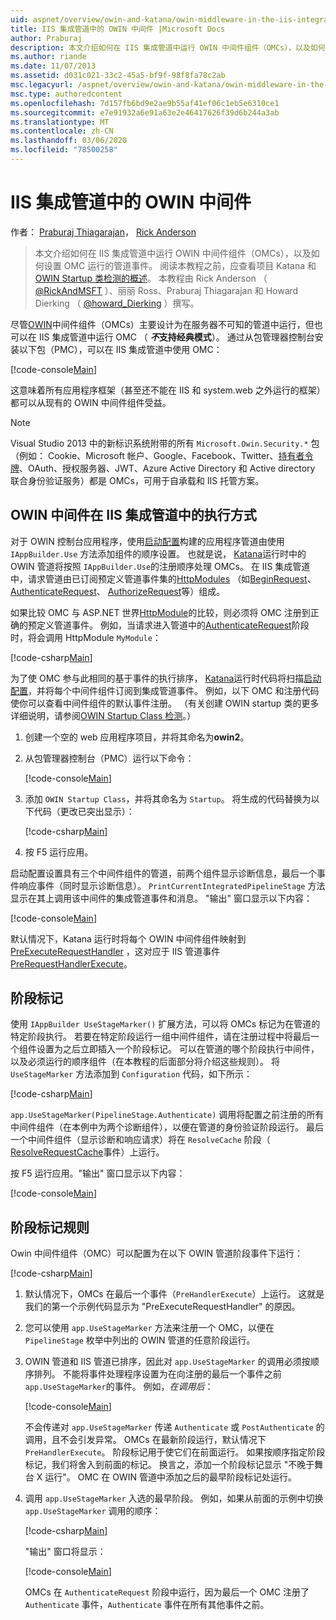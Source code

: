 ```yaml
---
uid: aspnet/overview/owin-and-katana/owin-middleware-in-the-iis-integrated-pipeline
title: IIS 集成管道中的 OWIN 中间件 |Microsoft Docs
author: Praburaj
description: 本文介绍如何在 IIS 集成管道中运行 OWIN 中间件组件（OMCs），以及如何设置 OMC 运行的管道事件。 你应 。
ms.author: riande
ms.date: 11/07/2013
ms.assetid: d031c021-33c2-45a5-bf9f-98f8fa78c2ab
msc.legacyurl: /aspnet/overview/owin-and-katana/owin-middleware-in-the-iis-integrated-pipeline
msc.type: authoredcontent
ms.openlocfilehash: 7d157fb6bd9e2ae9b55af41ef06c1eb5e6310ce1
ms.sourcegitcommit: e7e91932a6e91a63e2e46417626f39d6b244a3ab
ms.translationtype: MT
ms.contentlocale: zh-CN
ms.lasthandoff: 03/06/2020
ms.locfileid: "78500258"
---
```

# <a name="owin-middleware-in-the-iis-integrated-pipeline"></a>IIS 集成管道中的 OWIN 中间件

作者： [Praburaj Thiagarajan](https://github.com/Praburaj)， [Rick Anderson](https://twitter.com/RickAndMSFT)

> 本文介绍如何在 IIS 集成管道中运行 OWIN 中间件组件（OMCs），以及如何设置 OMC 运行的管道事件。 阅读本教程之前，应查看项目 Katana 和[OWIN Startup 类检测](owin-startup-class-detection.md)[的概述](an-overview-of-project-katana.md)。 本教程由 Rick Anderson （ [@RickAndMSFT](https://twitter.com/#!/RickAndMSFT) ）、丽丽 Ross、Praburaj Thiagarajan 和 Howard Dierking （ [@howard\_Dierking](https://twitter.com/howard_dierking) ）撰写。

尽管[OWIN](an-overview-of-project-katana.md)中间件组件（OMCs）主要设计为在服务器不可知的管道中运行，但也可以在 IIS 集成管道中运行 OMC （ ***不*支持经典模式**）。 通过从包管理器控制台安装以下包（PMC），可以在 IIS 集成管道中使用 OMC：

[!code-console[Main](owin-middleware-in-the-iis-integrated-pipeline/samples/sample1.cmd)]

这意味着所有应用程序框架（甚至还不能在 IIS 和 system.web 之外运行的框架）都可以从现有的 OWIN 中间件组件受益。 

> [!NOTE]
> Visual Studio 2013 中的新标识系统附带的所有 `Microsoft.Owin.Security.*` 包（例如： Cookie、Microsoft 帐户、Google、Facebook、Twitter、[持有者令牌](http://self-issued.info/docs/draft-ietf-oauth-v2-bearer.html)、OAuth、授权服务器、JWT、Azure Active Directory 和 Active directory 联合身份验证服务）都是 OMCs，可用于自承载和 IIS 托管方案。

## <a name="how-owin-middleware-executes-in-the-iis-integrated-pipeline"></a>OWIN 中间件在 IIS 集成管道中的执行方式

对于 OWIN 控制台应用程序，使用[启动配置](owin-startup-class-detection.md)构建的应用程序管道由使用 `IAppBuilder.Use` 方法添加组件的顺序设置。 也就是说， [Katana](an-overview-of-project-katana.md)运行时中的 OWIN 管道将按照 `IAppBuilder.Use`的注册顺序处理 OMCs。 在 IIS 集成管道中，请求管道由已订阅预定义管道事件集的[HttpModules](https://msdn.microsoft.com/library/ms178468(v=vs.85).aspx) （如[BeginRequest](https://msdn.microsoft.com/library/system.web.httpapplication.beginrequest.aspx)、 [AuthenticateRequest](https://msdn.microsoft.com/library/system.web.httpapplication.authenticaterequest.aspx)、 [AuthorizeRequest](https://msdn.microsoft.com/library/system.web.httpapplication.authorizerequest.aspx)等）组成。

如果比较 OMC 与 ASP.NET 世界[HttpModule](https://msdn.microsoft.com/library/zec9k340(v=vs.85).aspx)的比较，则必须将 OMC 注册到正确的预定义管道事件。 例如，当请求进入管道中的[AuthenticateRequest](https://msdn.microsoft.com/library/system.web.httpapplication.authenticaterequest.aspx)阶段时，将会调用 HttpModule `MyModule`：

[!code-csharp[Main](owin-middleware-in-the-iis-integrated-pipeline/samples/sample2.cs?highlight=10)]

为了使 OMC 参与此相同的基于事件的执行排序， [Katana](an-overview-of-project-katana.md)运行时代码将扫描[启动配置](owin-startup-class-detection.md)，并将每个中间件组件订阅到集成管道事件。 例如，以下 OMC 和注册代码使你可以查看中间件组件的默认事件注册。 （有关创建 OWIN startup 类的更多详细说明，请参阅[OWIN Startup Class 检测](owin-startup-class-detection.md)。）

1. 创建一个空的 web 应用程序项目，并将其命名为**owin2**。
2. 从包管理器控制台（PMC）运行以下命令： 

    [!code-console[Main](owin-middleware-in-the-iis-integrated-pipeline/samples/sample3.cmd)]
3. 添加 `OWIN Startup Class`，并将其命名为 `Startup`。 将生成的代码替换为以下代码（更改已突出显示）：  

    [!code-csharp[Main](owin-middleware-in-the-iis-integrated-pipeline/samples/sample4.cs?highlight=5-7,15-36)]
4. 按 F5 运行应用。

启动配置设置具有三个中间件组件的管道，前两个组件显示诊断信息，最后一个事件响应事件（同时显示诊断信息）。 `PrintCurrentIntegratedPipelineStage` 方法显示在其上调用该中间件的集成管道事件和消息。 "输出" 窗口显示以下内容：

[!code-console[Main](owin-middleware-in-the-iis-integrated-pipeline/samples/sample5.cmd)]

默认情况下，Katana 运行时将每个 OWIN 中间件组件映射到[PreExecuteRequestHandler](https://msdn.microsoft.com/library/system.web.httpapplication.prerequesthandlerexecute.aspx) ，这对应于 IIS 管道事件[PreRequestHandlerExecute](https://msdn.microsoft.com/library/system.web.httpapplication.prerequesthandlerexecute.aspx)。

## <a name="stage-markers"></a>阶段标记

使用 `IAppBuilder UseStageMarker()` 扩展方法，可以将 OMCs 标记为在管道的特定阶段执行。 若要在特定阶段运行一组中间件组件，请在注册过程中将最后一个组件设置为之后立即插入一个阶段标记。 可以在管道的哪个阶段执行中间件，以及必须运行的顺序组件（在本教程的后面部分将介绍这些规则）。 将 `UseStageMarker` 方法添加到 `Configuration` 代码，如下所示：

[!code-csharp[Main](owin-middleware-in-the-iis-integrated-pipeline/samples/sample6.cs?highlight=13,19)]

`app.UseStageMarker(PipelineStage.Authenticate)` 调用将配置之前注册的所有中间件组件（在本例中为两个诊断组件），以便在管道的身份验证阶段运行。 最后一个中间件组件（显示诊断和响应请求）将在 `ResolveCache` 阶段（ [ResolveRequestCache](https://msdn.microsoft.com/library/system.web.httpapplication.resolverequestcache.aspx)事件）上运行。

按 F5 运行应用。"输出" 窗口显示以下内容：

[!code-console[Main](owin-middleware-in-the-iis-integrated-pipeline/samples/sample7.cmd)]

## <a name="stage-marker-rules"></a>阶段标记规则

Owin 中间件组件（OMC）可以配置为在以下 OWIN 管道阶段事件下运行：

[!code-csharp[Main](owin-middleware-in-the-iis-integrated-pipeline/samples/sample8.cs)]

1. 默认情况下，OMCs 在最后一个事件（`PreHandlerExecute`）上运行。 这就是我们的第一个示例代码显示为 "PreExecuteRequestHandler" 的原因。
2. 您可以使用 `app.UseStageMarker` 方法来注册一个 OMC，以便在 `PipelineStage` 枚举中列出的 OWIN 管道的任意阶段运行。
3. OWIN 管道和 IIS 管道已排序，因此对 `app.UseStageMarker` 的调用必须按顺序排列。 不能将事件处理程序设置为在向注册的最后一个事件之前 `app.UseStageMarker`的事件。 例如，*在调用后*：

    [!code-console[Main](owin-middleware-in-the-iis-integrated-pipeline/samples/sample9.cmd)]

   不会传递对 `app.UseStageMarker` 传递 `Authenticate` 或 `PostAuthenticate` 的调用，且不会引发异常。 OMCs 在最新阶段运行，默认情况下 `PreHandlerExecute`。 阶段标记用于使它们在前面运行。 如果按顺序指定阶段标记，我们将舍入到前面的标记。 换言之，添加一个阶段标记显示 "不晚于舞台 X 运行"。 OMC 在 OWIN 管道中添加之后的最早阶段标记处运行。
4. 调用 `app.UseStageMarker` 入选的最早阶段。 例如，如果从前面的示例中切换 `app.UseStageMarker` 调用的顺序：

    [!code-csharp[Main](owin-middleware-in-the-iis-integrated-pipeline/samples/sample10.cs?highlight=13,19)]

   "输出" 窗口将显示： 

    [!code-console[Main](owin-middleware-in-the-iis-integrated-pipeline/samples/sample11.cmd)]

   OMCs 在 `AuthenticateRequest` 阶段中运行，因为最后一个 OMC 注册了 `Authenticate` 事件，`Authenticate` 事件在所有其他事件之前。
